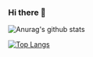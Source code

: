 ### Hi there 👋

<!--
**anthonyreis/anthonyreis** is a ✨ _special_ ✨ repository because its `README.md` (this file) appears on your GitHub profile.

Here are some ideas to get you started:

- 🔭 I’m currently working on ...
- 🌱 I’m currently learning ...
- 👯 I’m looking to collaborate on ...
- 🤔 I’m looking for help with ...
- 💬 Ask me about ...
- 📫 How to reach me: ...
- 😄 Pronouns: ...
- ⚡ Fun fact: ...
-->
![Anurag's github stats](https://github-readme-stats.vercel.app/api?username=anthonyreis&show_icons=true&count_private=true&theme=radical)

<!--[![trophy](https://github-profile-trophy.vercel.app/?username=anthonyreis&theme=monokai)](https://github.com/ryo-ma/github-profile-trophy) -->

[![Top Langs](https://github-readme-stats.vercel.app/api/top-langs/?username=anthonyreis&hide=html,css&layout=compact&theme=dark)](https://github.com/anthonyreis/github-readme-stats)
